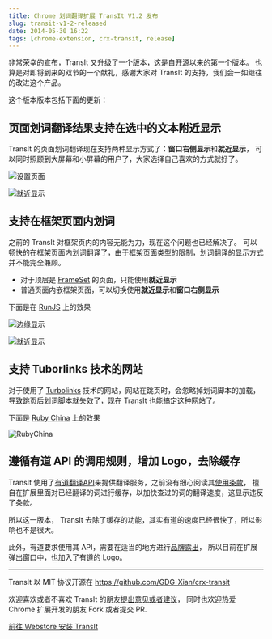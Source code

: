 ```yaml
---
title: Chrome 划词翻译扩展 TransIt V1.2 发布
slug: transit-v1-2-released
date: 2014-05-30 16:22
tags: [chrome-extension, crx-transit, release]
---
```


非常荣幸的宣布，TransIt 又升级了一个版本，这是自[开源][1]以来的第一个版本。
也算是对即将到来的双节的一个献礼，感谢大家对 TransIt 的支持，我们会一如继往的改进这个产品。

这个版本版本包括下面的更新：

## 页面划词翻译结果支持在选中的文本附近显示

TransIt 的页面划词翻译现在支持两种显示方式了：**窗口右侧显示**和**就近显示**，
可以同时照顾到大屏幕和小屏幕的用户了，大家选择自己喜欢的方式就好了。

![设置页面](http://pic.yupoo.com/greatghoul_v/DNjGE1Tz/f5rQu.png)

![就近显示](http://pic.yupoo.com/greatghoul_v/DNjGEVd3/QVSn1.png)

## 支持在框架页面内划词

之前的 TransIt 对框架页内的内容无能为力，现在这个问题也已经解决了。
可以畅快的在框架页面内划词翻译了，由于框架页面类型的限制，划词翻译的显示方式并不能完全兼顾。

- 对于顶层是 [FrameSet] 的页面，只能使用**就近显示**
- 普通页面内嵌框架页面，可以切换使用**就近显示**和**窗口右侧显示**

下面是在 [RunJS] 上的效果

![边缘显示](http://pic.yupoo.com/greatghoul_v/DNjNwDDs/VU0Jy.png)

![就近显示](http://pic.yupoo.com/greatghoul_v/DNjXnmw5/Csl5k.png)

## 支持 Tuborlinks 技术的网站

对于使用了 [Turbolinks] 技术的网站，网站在跳页时，会忽略掉划词脚本的加载，
导致跳页后划词脚本就失效了，现在 TransIt 也能搞定这种网站了。

下面是 [Ruby China] 上的效果

![RubyChina](http://pic.yupoo.com/greatghoul_v/DNjPCqm6/bmMzG.png)

## 遵循有道 API 的调用规则，增加 Logo，去除缓存

TransIt 使用了[有道翻译API][2]来提供翻译服务，之前没有细心阅读其[使用条款][3]，
擅自在扩展里面对已经翻译的词进行缓存，以加快查过的词的翻译速度，这显示违反了条款。

所以这一版本， TransIt 去除了缓存的功能，其实有道的速度已经很快了，所以影响也不是很大。

此外，有道要求使用其 API，需要在适当的地方进行[品牌露出][4]，
所以目前在扩展弹出窗口中，也加入了有道的 Logo。

---

TransIt 以 MIT 协议开源在 <https://github.com/GDG-Xian/crx-transit>

欢迎喜欢或者不喜欢 TransIt 的朋友[提出意见或者建议][5]，
同时也欢迎热爱 Chrome 扩展开发的朋友 Fork 或者提交 PR.

[前往 Webstore 安装 TransIt][6]


[FrameSet]: http://htmlcss.wikia.com/wiki/Frameset
[Turbolinks]: https://github.com/rails/turbolinks
[Ruby China]: https://ruby-china.org/
[RunJS]: http://runjs.cn/code

[1]: https://groups.google.com/forum/#!topic/xian-gdg/Lf-dbAEA81Y
[2]: http://fanyi.youdao.com/openapi?path=data-mode
[3]: http://www.youdao.com/help/fanyiapi/privacy/
[4]: http://www.youdao.com/help/fanyiapi/brand/
[5]: https://github.com/GDG-Xian/crx-transit/issues
[6]: https://chrome.google.com/webstore/detail/transit/pfjipfdmbpbkcadkdpmacdcefoohagdc?utm_source=chrome-ntp-icon